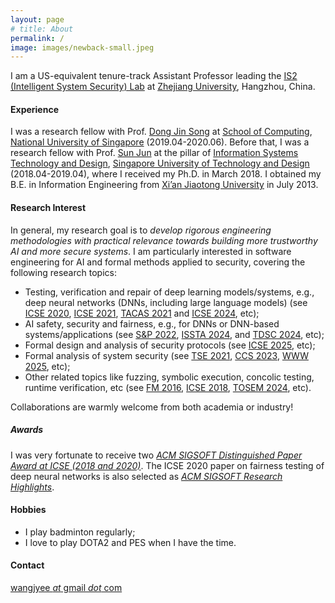 ```yaml
---
layout: page
# title: About
permalink: /
image: images/newback-small.jpeg
---
```


I am a US-equivalent tenure-track Assistant Professor leading the [IS2 (Intelligent System Security) Lab](http://is2lab.github.io) at [Zhejiang University](https://www.zju.edu.cn/), Hangzhou, China.


#### Experience

<!-- - July 2020 - present, Assistant Professor, Zhejiang University
- April 2019 - June 2020, Research Fellow, National University of Singapore, Supervisor: Prof. [Dong Jin Song](https://www.comp.nus.edu.sg/~dongjs/)
- April 2018 - April 2019, Research Fellow, Singapore University of Technology and Design, Supervisor: Prof. [Sun Jun](https://sunjun.site/) -->

I was a research fellow with Prof. [Dong Jin Song](https://www.comp.nus.edu.sg/~dongjs/) at [School of Computing](https://www.comp.nus.edu.sg/), [National University of Singapore](http://www.nus.edu.sg/) (2019.04-2020.06). Before that, I was a research fellow with Prof. [Sun Jun](https://sunjun.site/) at the pillar of [Information Systems Technology and Design](https://istd.sutd.edu.sg/), [Singapore University of Technology and Design](https://www.sutd.edu.sg/) (2018.04-2019.04), where I received my Ph.D. in March 2018. I obtained my B.E. in Information Engineering from [Xi’an Jiaotong University](http://www.xjtu.edu.cn/) in July 2013.
 

<!-- <img align="right" src="images/me2.jpeg" />  -->
<!-- <img style="float: right;" src="images/me2.jpeg">  -->

#### Research Interest

In general, my research goal is to *develop rigorous engineering methodologies with practical relevance towards building more trustworthy AI and more secure systems*. I am particularly interested in software engineering for AI and formal methods applied to security, covering the following research topics:
- Testing, verification and repair of deep learning models/systems, e.g., deep neural networks (DNNs, including large language models) (see [ICSE 2020](https://dl.acm.org/doi/10.1145/3377811.3380331), [ICSE 2021](https://dl.acm.org/doi/10.1109/ICSE43902.2021.00038), [TACAS 2021](https://link.springer.com/chapter/10.1007/978-3-030-72016-2_21) and [ICSE 2024](https://dl.acm.org/doi/10.1145/3597503.3623332), etc);
- AI safety, security and fairness, e.g., for DNNs or DNN-based systems/applications (see [S&P 2022](https://ieeexplore.ieee.org/document/9833747), [ISSTA 2024](https://dl.acm.org/doi/10.1145/3650212.3680375), and [TDSC 2024](https://ieeexplore.ieee.org/document/10480645), etc);
- Formal design and analysis of security protocols (see [ICSE 2025](), etc); 
- Formal analysis of system security (see [TSE 2021](https://ieeexplore.ieee.org/document/8576657), [CCS 2023](https://dl.acm.org/doi/abs/10.1145/3576915.3616609), [WWW 2025](), etc);
- Other related topics like fuzzing, symbolic execution, concolic testing, runtime verification, etc (see [FM 2016](https://link.springer.com/chapter/10.1007/978-3-319-48989-6_28), [ICSE 2018](https://www.computer.org/csdl/proceedings-article/icse/2018/563801a291/13l5NXW7OuL), [TOSEM 2024](https://dl.acm.org/doi/10.1145/3705308), etc).

Collaborations are warmly welcome from both academia or industry!

<!-- my research concerns *how to better design, implement and analyze systems, with a focus on artificial intelligence (AI) systems and cyber-physical systems (CPS), such as autonomous driving car, industrial control system, and recommendation system, using various software engineering (SE) techniques ranging from formal methods, program analysis to software testing.* <u>Most of my recent works are focused on testing and enhancing the robustness or fairness of deep learning models deployed in different application domains to improve the system reliability and security.</u> -->

##### Awards
I was very fortunate to receive two [*ACM SIGSOFT Distinguished Paper Award at ICSE (2018 and 2020)*](https://www.sigsoft.org/awards/distinguishedPaperAward.html). The ICSE 2020 paper on fairness testing of deep neural networks is also selected as [*ACM SIGSOFT Research Highlights*](https://www.sigsoft.org/resources/highlights.html).

<!-- #### Vacancies -->

<!-- <font color="#dd0000">
I am actively looking for self-motivated PostDoc/PhD/master/research assistants/research interns to work with me at ZJU. </font>
Feel free to drop me an email with CV if you are interested. Preferred PhD candidates should have a strong background in logic, mathematics or programming, and more importantly love doing research. For ZJU students, please walk in to my office at Lecture Building 9-350, if you wish to have a talk.
 -->

#### Hobbies

- I play badminton regularly;
- I love to play DOTA2 and PES when I have the time.

#### Contact

[wangjyee *at* gmail *dot* com](mailto:wangjyee@gmail.com)